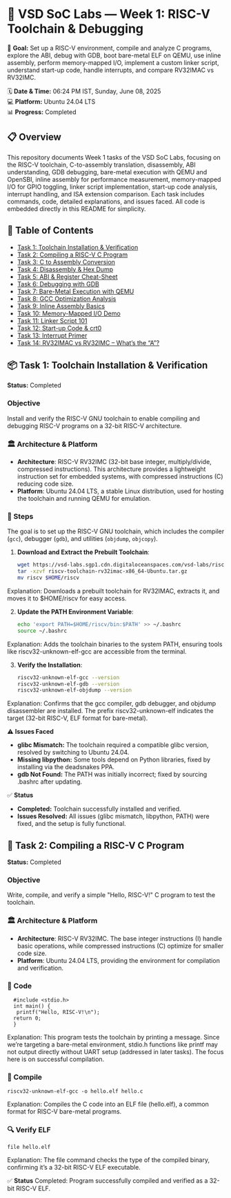 # 🚀 VSD SoC Labs — Week 1: RISC-V Toolchain & Debugging

🌟 **Goal:** Set up a RISC-V environment, compile and analyze C programs, explore the ABI, debug with GDB, boot bare-metal ELF on QEMU, use inline assembly, perform memory-mapped I/O, implement a custom linker script, understand start-up code, handle interrupts, and compare RV32IMAC vs RV32IMC.

🗓️ **Date & Time:** 06:24 PM IST, Sunday, June 08, 2025  
💻 **Platform:** Ubuntu 24.04 LTS  
📊 **Progress:** Completed
## 📋 Overview

This repository documents Week 1 tasks of the VSD SoC Labs, focusing on the RISC-V toolchain, C-to-assembly translation, disassembly, ABI understanding, GDB debugging, bare-metal execution with QEMU and OpenSBI, inline assembly for performance measurement, memory-mapped I/O for GPIO toggling, linker script implementation, start-up code analysis, interrupt handling, and ISA extension comparison. Each task includes commands, code, detailed explanations, and issues faced. All code is embedded directly in this README for simplicity.

## 📖 Table of Contents

- [Task 1: Toolchain Installation & Verification](#task-1-toolchain-installation--verification)  
- [Task 2: Compiling a RISC-V C Program](#task-2-compiling-a-risc-v-c-program)  
- [Task 3: C to Assembly Conversion](#task-3-c-to-assembly-conversion)  
- [Task 4: Disassembly & Hex Dump](#task-4-disassembly--hex-dump)  
- [Task 5: ABI & Register Cheat-Sheet](#task-5-abi--register-cheat-sheet)  
- [Task 6: Debugging with GDB](#task-6-debugging-with-gdb)  
- [Task 7: Bare-Metal Execution with QEMU](#task-7-bare-metal-execution-with-qemu)  
- [Task 8: GCC Optimization Analysis](#task-8-gcc-optimization-analysis)  
- [Task 9: Inline Assembly Basics](#task-9-inline-assembly-basics)  
- [Task 10: Memory-Mapped I/O Demo](#task-10-memory-mapped-io-demo)  
- [Task 11: Linker Script 101](#task-11-linker-script-101)  
- [Task 12: Start-up Code & crt0](#task-12-start-up-code--crt0)  
- [Task 13: Interrupt Primer](#task-13-interrupt-primer)  
- [Task 14: RV32IMAC vs RV32IMC – What’s the “A”?](#task-14-rv32imac-vs-rv32imc--whats-the-a)

## 📦 Task 1: Toolchain Installation & Verification

**Status:** Completed

### Objective
Install and verify the RISC-V GNU toolchain to enable compiling and debugging RISC-V programs on a 32-bit RISC-V architecture.

### 🏛️ Architecture & Platform
- **Architecture**: RISC-V RV32IMC (32-bit base integer, multiply/divide, compressed instructions). This architecture provides a lightweight instruction set for embedded systems, with compressed instructions (C) reducing code size.
- **Platform**: Ubuntu 24.04 LTS, a stable Linux distribution, used for hosting the toolchain and running QEMU for emulation.

### 🔧 Steps
The goal is to set up the RISC-V GNU toolchain, which includes the compiler (`gcc`), debugger (`gdb`), and utilities (`objdump`, `objcopy`).

1. **Download and Extract the Prebuilt Toolchain**:
   ```bash
   wget https://vsd-labs.sgp1.cdn.digitaloceanspaces.com/vsd-labs/riscv-toolchain-rv32imac-x86_64-Ubuntu.tar.gz
   tar -xzvf riscv-toolchain-rv32imac-x86_64-Ubuntu.tar.gz
   mv riscv $HOME/riscv
Explanation: Downloads a prebuilt toolchain for RV32IMAC, extracts it, and moves it to $HOME/riscv for easy access.

2. **Update the PATH Environment Variable**:
   ```bash
   echo 'export PATH=$HOME/riscv/bin:$PATH' >> ~/.bashrc
   source ~/.bashrc
Explanation: Adds the toolchain binaries to the system PATH, ensuring tools like riscv32-unknown-elf-gcc are accessible from the terminal.

3. **Verify the Installation**:
   ```bash
   riscv32-unknown-elf-gcc --version
   riscv32-unknown-elf-gdb --version
   riscv32-unknown-elf-objdump --version
Explanation: Confirms that the gcc compiler, gdb debugger, and objdump disassembler are installed. The prefix riscv32-unknown-elf indicates the target (32-bit RISC-V, ELF format for bare-metal).

⚠️ **Issues Faced**
- **glibc Mismatch:** The toolchain required a compatible glibc version, resolved by switching to Ubuntu 24.04.
- **Missing libpython:** Some tools depend on Python libraries, fixed by installing via the deadsnakes PPA.
- **gdb Not Found:** The PATH was initially incorrect; fixed by sourcing .bashrc after updating.

✅ **Status**
- **Completed:** Toolchain successfully installed and verified.
- **Issues Resolved:** All issues (glibc mismatch, libpython, PATH) were fixed, and the setup is fully functional.

## 👋 Task 2: Compiling a RISC-V C Program

**Status:** Completed

### Objective
Write, compile, and verify a simple "Hello, RISC-V!" C program to test the toolchain.

### 🏛️ Architecture & Platform
- **Architecture**: RISC-V RV32IMC. The base integer instructions (I) handle basic operations, while compressed instructions (C) optimize for smaller code size.
- **Platform**: Ubuntu 24.04 LTS, providing the environment for compilation and verification.

### 📄 Code

      #include <stdio.h>
      int main() {
       printf("Hello, RISC-V!\n");
      return 0;
      }
Explanation: This program tests the toolchain by printing a message. Since we’re targeting a bare-metal environment, stdio.h functions like printf may not output directly without UART setup (addressed in later tasks). The focus here is on successful compilation.

   ### 🔧 Compile
    riscv32-unknown-elf-gcc -o hello.elf hello.c
Explanation: Compiles the C code into an ELF file (hello.elf), a common format for RISC-V bare-metal programs.

   ### 🔍 Verify ELF
    file hello.elf
Explanation: The file command checks the type of the compiled binary, confirming it’s a 32-bit RISC-V ELF executable.

✅ **Status**
Completed: Program successfully compiled and verified as a 32-bit RISC-V ELF.




